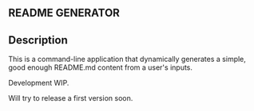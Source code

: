 ## README GENERATOR

## Description

This is a command-line application that dynamically generates a simple, good enough README.md content from a user's inputs.

Development WIP.

Will try to release a first version soon.

<!-- ### Usage

1. Clone the repo
2. Install dependencies

```bash
npm install
```

3. Change the config.js file to your liking
4. Run the app

```bash
npm start
``` -->
